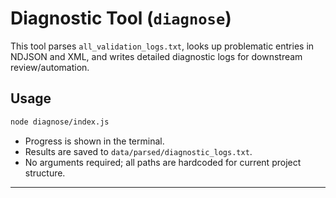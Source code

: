 # Diagnostic Tool (`diagnose`)

This tool parses `all_validation_logs.txt`, looks up problematic entries in NDJSON and XML, and writes detailed diagnostic logs for downstream review/automation.

## Usage

```sh
node diagnose/index.js
```

- Progress is shown in the terminal.
- Results are saved to `data/parsed/diagnostic_logs.txt`.
- No arguments required; all paths are hardcoded for current project structure.

---
